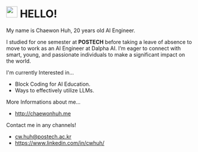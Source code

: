 # <img src = "https://raw.githubusercontent.com/MartinHeinz/MartinHeinz/master/wave.gif" width = 30px height=30px> HELLO!

My name is Chaewon Huh, 20 years old AI Engineer.

I studied for one semester at **POSTECH** before taking a leave of absence to move to work as an AI Engineer at Dalpha AI.
I’m eager to connect with smart, young, and passionate individuals to make a significant impact on the world.


I'm currently Interested in...
- Block Coding for AI Education.
- Ways to effectively utilize LLMs.

More Informations about me...
- http://chaewonhuh.me

Contact me in any channels!
- cw.huh@postech.ac.kr
- https://www.linkedin.com/in/cwhuh/
